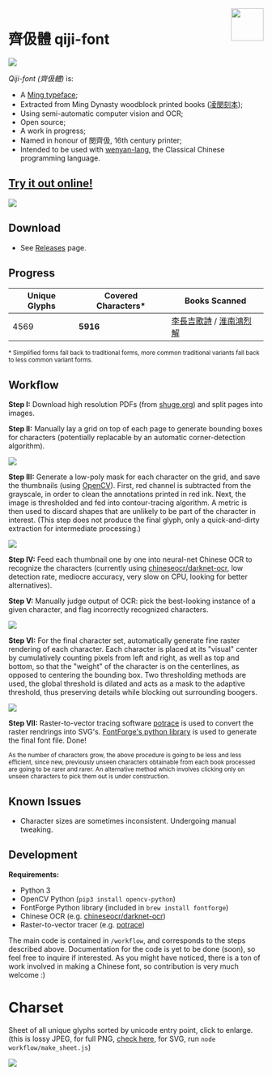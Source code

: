 <img src="screenshots/qiji-seal.svg" align="right" width="64" height="64"/>

# 齊伋體 qiji-font

![](screenshots/screenshot001.png)

*Qiji-font (齊伋體)* is:

- A [Ming typeface](https://en.wikipedia.org/wiki/Ming_(typefaces));
- Extracted from Ming Dynasty woodblock printed books ([凌閔刻本](https://www.shuge.org/tag/minling/?post_type=ebook));
- Using semi-automatic computer vision and OCR;
- Open source;
- A work in progress;
- Named in honour of 閔齊伋, 16th century printer;
- Intended to be used with [wenyan-lang](//wy-lang.org), the Classical Chinese programming language.


## [Try it out online!](https://qiji-font.netlify.com/)
[![](screenshots/screenshot002.png)](https://qiji-font.netlify.com/)

## Download

- See [Releases](https://github.com/LingDong-/qiji-font/releases) page.


## Progress

| Unique Glyphs | Covered Characters* | Books Scanned |
|---|---|---|
|  4569 |  **5916** | [李長吉歌詩](https://www.shuge.org/ebook/li-changji-ge-shi/) / [淮南鴻烈解](https://www.shuge.org/ebook/huai-nan-hong-lie-jie/) |

<sub>* Simplified forms fall back to traditional forms, more common traditional variants fall back to less common variant forms.</sub>

## Workflow

**Step I:** Download high resolution PDFs (from [shuge.org](shuge.org)) and split pages into images.

**Step II:** Manually lay a grid on top of each page to generate bounding boxes for characters (potentially replacable by an automatic corner-detection algorithm).

![](screenshots/gif001.gif)

**Step III:** Generate a low-poly mask for each character on the grid, and save the thumbnails (using [OpenCV](opencv.org)). First, red channel is subtracted from the grayscale, in order to clean the annotations printed in red ink. Next, the image is thresholded and fed into contour-tracing algorithm. A metric is then used to discard shapes that are unlikely to be part of the character in interest. (This step does not produce the final glyph, only a quick-and-dirty extraction for intermediate processing.)

![](screenshots/gif002.gif)

**Step IV:** Feed each thumbnail one by one into neural-net Chinese OCR to recognize the characters (currently using [chineseocr/darknet-ocr](https://github.com/chineseocr/darknet-ocr), low detection rate, mediocre accuracy, very slow on CPU, looking for better alternatives).


**Step V:** Manually judge output of OCR: pick the best-looking instance of a given character, and flag incorrectly recognized characters.

![](screenshots/gif003.gif)


**Step VI:** For the final character set, automatically generate fine raster rendering of each character. Each character is placed at its "visual" center by cumulatively counting pixels from left and right, as well as top and bottom, so that the "weight" of the character is on the centerlines, as opposed to centering the bounding box. Two thresholding methods are used, the global threshold is dilated and acts as a mask to the adaptive threshold, thus preserving details while blocking out surrounding boogers.

![](screenshots/gif004.gif)

**Step VII:** Raster-to-vector tracing software [potrace](http://potrace.sourceforge.net) is used to convert the raster rendrings into SVG's. [FontForge's python library](https://fontforge.org/en-US/documentation/scripting/python/) is used to generate the final font file. Done!


<sub>As the number of characters grow, the above procedure is going to be less and less efficient, since new, previously unseen characters obtainable from each book processed are going to be rarer and rarer. An alternative method which involves clicking only on unseen characters to pick them out is under construction.</sub>

## Known Issues

- Character sizes are sometimes inconsistent. Undergoing manual tweaking.


## Development

**Requirements:**

- Python 3
- OpenCV Python (`pip3 install opencv-python`)
- FontForge Python library (included in `brew install fontforge`)
- Chinese OCR (e.g. [chineseocr/darknet-ocr](https://github.com/chineseocr/darknet-ocr))
- Raster-to-vector tracer (e.g. [potrace](http://potrace.sourceforge.net))

The main code is contained in `/workflow`, and corresponds to the steps described above. Documentation for the code is yet to be done (soon), so feel free to inquire if interested. As you might have noticed, there is a ton of work involved in making a Chinese font, so contribution is very much welcome :)

# Charset

Sheet of all unique glyphs sorted by unicode entry point, click to enlarge. (this is lossy JPEG, for full PNG, [check here](screenshots/sheet.png), for SVG, run `node workflow/make_sheet.js`)

![](screenshots/sheet.jpg)
